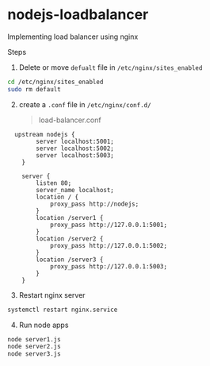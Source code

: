 # nodejs-loadbalancer

Implementing load balancer using nginx

Steps

1. Delete or move `defualt` file in `/etc/nginx/sites_enabled`

```bash
cd /etc/nginx/sites_enabled
sudo rm default
```


2. create a `.conf` file in `/etc/nginx/conf.d/`
   
   > load-balancer.conf
```text
  upstream nodejs {
        server localhost:5001;
        server localhost:5002;
        server localhost:5003;
    }

    server {
        listen 80;
        server_name localhost;
        location / {
            proxy_pass http://nodejs;
        }
        location /server1 {
            proxy_pass http://127.0.0.1:5001;
        }
        location /server2 {
            proxy_pass http://127.0.0.1:5002;
        }
        location /server3 {
            proxy_pass http://127.0.0.1:5003;
        }
    }

```

3. Restart nginx server
```bash
systemctl restart nginx.service
```

4. Run node apps
```bash
node server1.js
node server2.js
node server3.js
```
